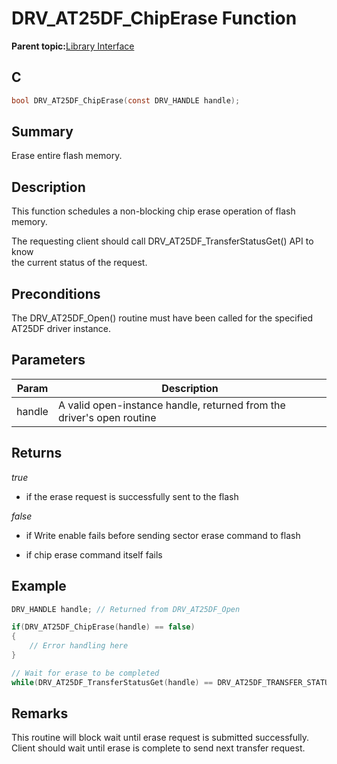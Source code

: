 # DRV\_AT25DF\_ChipErase Function

**Parent topic:**[Library Interface](GUID-6D9FA3F1-00EF-4C4D-AC06-CF95F5137ACB.md)

## C

```c
bool DRV_AT25DF_ChipErase(const DRV_HANDLE handle);
```

## Summary

Erase entire flash memory.

## Description

This function schedules a non-blocking chip erase operation of flash memory.

The requesting client should call DRV\_AT25DF\_TransferStatusGet\(\) API to know<br />the current status of the request.

## Preconditions

The DRV\_AT25DF\_Open\(\) routine must have been called for the specified AT25DF driver instance.

## Parameters

|Param|Description|
|-----|-----------|
|handle|A valid open-instance handle, returned from the driver's open routine|

## Returns

*true*

-   if the erase request is successfully sent to the flash


*false*

-   if Write enable fails before sending sector erase command to flash

-   if chip erase command itself fails


## Example

```c
DRV_HANDLE handle; // Returned from DRV_AT25DF_Open

if(DRV_AT25DF_ChipErase(handle) == false)
{
    // Error handling here
}

// Wait for erase to be completed
while(DRV_AT25DF_TransferStatusGet(handle) == DRV_AT25DF_TRANSFER_STATUS_BUSY);

```

## Remarks

This routine will block wait until erase request is submitted successfully. Client should wait until erase is complete to send next transfer request.

